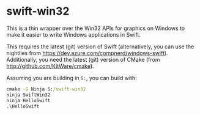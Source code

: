 # swift-win32

This is a thin wrapper over the Win32 APIs for graphics on Windows to make it
easier to write Windows applications in Swift.

This requires the latest (git) version of Swift (alternatively, you can use the
nightlies from https://dev.azure.com/compnerd/windows-swift).  Additionally, you
need the latest (git) version of CMake (from http://github.com/KitWare/cmake).

Assuming you are building in `S:`, you can build with:

```cmd
cmake -G Ninja S:/swift-win32
ninja SwiftWin32
ninja HelloSwift
.\HelloSwift
```

